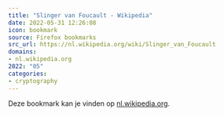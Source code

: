 ```yaml
---
title: "Slinger van Foucault - Wikipedia"
date: 2022-05-31 12:26:08
icon: bookmark
source: Firefox bookmarks
src_url: https://nl.wikipedia.org/wiki/Slinger_van_Foucault
domains:
- nl.wikipedia.org
2022: "05"
categories:
- cryptography
---
```

Deze bookmark kan je vinden op [nl.wikipedia.org](https://nl.wikipedia.org/wiki/Slinger_van_Foucault).
